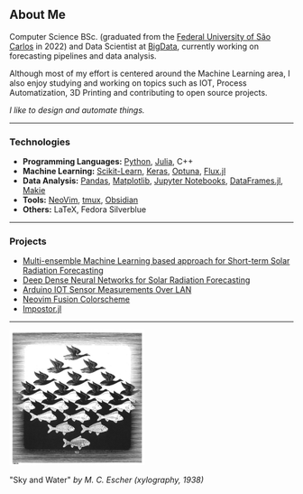 ## About Me

Computer Science BSc. (graduated from the [Federal University of São Carlos](https://www.ufscar.br/) in 2022) and Data Scientist at [BigData](https://www.linkedin.com/company/big-data-brasil-/), currently working on forecasting pipelines and data analysis.

Although most of my effort is centered around the Machine Learning area, I also enjoy studying and working on topics such as IOT, Process Automatization, 3D Printing and contributing to open source projects.

*I like to design and automate things.*

---------

### Technologies

- **Programming Languages:** [Python](https://www.python.org/), [Julia](https://julialang.org/), C++
- **Machine Learning:** [Scikit-Learn](https://scikit-learn.org/stable/index.html), [Keras](https://keras.io/), [Optuna](https://optuna.org/), [Flux.jl](https://fluxml.ai/Flux.jl/stable/)
- **Data Analysis:** [Pandas](https://pandas.pydata.org/), [Matplotlib](https://matplotlib.org/), [Jupyter Notebooks](https://jupyter.org/), [DataFrames.jl](https://dataframes.juliadata.org/stable/), [Makie](https://makie.juliaplots.org/stable/)
- **Tools:** [NeoVim](http://neovim.io/), [tmux](https://github.com/tmux/tmux), [Obsidian](https://obsidian.md/)
- **Others:** LaTeX, Fedora Silverblue

---------

### Projects

- [Multi-ensemble Machine Learning based approach for Short-term Solar Radiation Forecasting](https://github.com/lfenzo/ml-solar-sao-paulo)
- [Deep Dense Neural Networks for Solar Radiation Forecasting](https://github.com/lfenzo/dl-solar-sao-paulo)
- [Arduino IOT Sensor Measurements Over LAN](https://github.com/lfenzo/arduino-iot-temperature)
- [Neovim Fusion Colorscheme](https://github.com/lfenzo/fusion.nvim)
- [Impostor.jl](https://github.com/lfenzo/Impostor.jl)

---------

<img src="./img/sky_and_water.jpg" alt="drawing" width="240"/>

"Sky and Water" *by M. C. Escher (xylography, 1938)*

